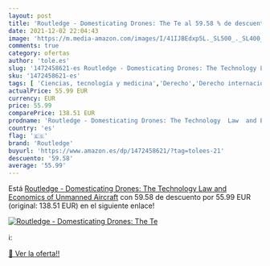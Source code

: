 ```yaml
---
layout: post
title: 'Routledge - Domesticating Drones: The Te al 59.58 % de descuento'
date: 2021-12-02 22:04:43
image: 'https://m.media-amazon.com/images/I/41IJBEdxp5L._SL500_._SL400_.jpg'
comments: true
category: ofertas
author: 'tole.es'
slug: '1472458621-es Routledge - Domesticating Drones: The Technology Law and...'
sku: '1472458621-es'
tags: [ 'Ciencias, tecnología y medicina','Derecho','Derecho internacional','Economía','Economía y empresa','Industria y sectores económicos','Ingeniería civil','Ingeniería mecánica','Ingeniería mecánica y de materiales','Libros','Libros universitarios de ingeniería','Libros universitarios y de estudios superiores','Tecnología aeroespacial y aeronáutica','Tecnología e ingeniería','Tecnologías y ciencias aplicadas','Transporte y automóviles','routledge', ]
actualPrice: 55.99 EUR
currency: EUR
price: 55.99
comparePrice: 138.51 EUR
prodname: 'Routledge - Domesticating Drones: The Technology  Law  and Economics of Unmanned Aircraft'
country: 'es'
flag: '🇪🇸'
brand: 'Routledge'
buyurl: 'https://www.amazon.es/dp/1472458621/?tag=tolees-21'
descuento: '59.58'
average: '55.99'
---
```


Está [Routledge - Domesticating Drones: The Technology  Law  and Economics of Unmanned Aircraft](https://www.amazon.es/dp/1472458621/?tag=tolees-21) con 59.58 de descuento por 55.99 EUR (original: 138.51 EUR) en el siguiente enlace!

[![Routledge - Domesticating Drones: The Te](https://m.media-amazon.com/images/I/41IJBEdxp5L._SL500_._SL400_.jpg)](https://www.amazon.es/dp/1472458621/?tag=tolees-21)

ℹ️:


[🛒 Ver la oferta!!](https://www.amazon.es/dp/1472458621/?tag=tolees-21)

